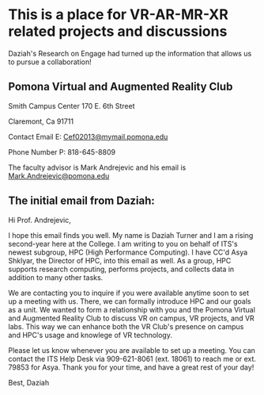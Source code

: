 # This is a place for VR-AR-MR-XR related projects and discussions

Daziah's Research on Engage had turned up the information that allows us to pursue a collaboration!


## Pomona Virtual and Augmented Reality Club

Smith Campus Center 170 E. 6th Street

Claremont, Ca 91711


Contact Email E: Cef02013@mymail.pomona.edu


Phone Number P: 818-645-8809


The faculty advisor is Mark Andrejevic and his email is Mark.Andrejevic@pomona.edu


## The initial email from Daziah:


Hi Prof. Andrejevic,

I hope this email finds you well. My name is Daziah Turner and I am a rising second-year here at the College. I am writing to you on behalf of ITS's newest subgroup, HPC (High Performance Computing). I have CC'd Asya Shklyar, the Director of HPC, into this email as well. As a group, HPC supports research computing, performs projects, and collects data in addition to many other tasks. 

We are contacting you to inquire if you were available anytime soon to set up a meeting with us. There, we can formally introduce HPC and our goals as a unit. We wanted to form a relationship with you and the Pomona Virtual and Augmented Reality Club to discuss VR on campus, VR projects, and VR labs. This way we can enhance both the VR Club's presence on campus and HPC's usage and knowlege of VR technology.

Please let us know whenever you are available to set up a meeting. You can contact the ITS Help Desk via 909-621-8061 (ext. 18061) to reach me or ext. 79853 for Asya. Thank you for your time, and have a great rest of your day!

Best,
Daziah
